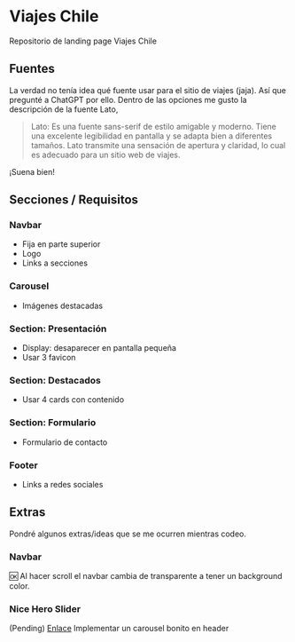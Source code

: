 # Viajes Chile
Repositorio de landing page Viajes Chile

## Fuentes

La verdad no tenía idea qué fuente usar para el sitio de viajes (jaja). Así que pregunté a ChatGPT por ello. Dentro de las opciones me gusto la descripción de la fuente Lato,

> Lato: Es una fuente sans-serif de estilo amigable y moderno. Tiene una excelente legibilidad en pantalla y se adapta bien a diferentes tamaños. Lato transmite una sensación de apertura y claridad, lo cual es adecuado para un sitio web de viajes.

¡Suena bien!

## Secciones / Requisitos
### Navbar
* Fija en parte superior
* Logo
* Links a secciones
### Carousel
* Imágenes destacadas
### Section: Presentación
* Display: desaparecer en pantalla pequeña
* Usar 3 favicon
### Section: Destacados
* Usar 4 cards con contenido
### Section: Formulario
* Formulario de contacto
### Footer
* Links a redes sociales

## Extras

Pondré algunos extras/ideas que se me ocurren mientras codeo.

### Navbar

🆗 Al hacer scroll el navbar cambia de transparente a tener un background color. 

### Nice Hero Slider
(Pending) [Enlace](https://www.youtube.com/watch?v=zVjAA6UxvtU) Implementar un carousel bonito en header